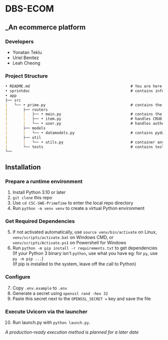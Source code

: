 # DBS-ECOM

## _An ecommerce platform

### Developers

- Yonatan Teklu
- Uriel Benitez
- Leah Cheong


### Project Structure

```md
• README.md                                             # You are here
• sprintdoc                                             # contains information about project sprints
• app
├── src
|   └── • prime.py                                      # contains the FastAPI app and event coroutines
|       ├── routers
|       |   ├── • main.py                               # contains the standard routes for the application
|       |   ├── • item.py                               # handles CRUD routes for items
|       |   └── • user.py                               # handles authentication and registration
|       ├── models
|       |   └── • datamodels.py                         # contains pydantic models for validation
|       ├── util
|       |   └── • utils.py                              # container any misc. utilities for reuse
|       └── tests                                       # contains testclient code
└──
```

## Installation

### Prepare a runtime environment

1. Install Python 3.10 or later
2. `git clone` this repo
3. Use `cd CSC-SWE-PrimeTime` to enter the local repo directory
4. Run `python -m venv venv` to create a virtual Python environment


### Get Required Dependencies

5. If not activated automatically, use `source venv/bin/activate` on Linux,
   `venv/scripts/activate.bat` on Windows CMD,
   or `venv/scripts/Activate.ps1` on Powershell for Windows
6. Run `python -m pip install -r requirements.txt` to get dependencies <br>
   (If your Python 3 binary isn't `python`, use what you have eg: for `py`, use `py -m pip ...`) <br>
   (If pip is installed to the system, leave off the call to Python)
   

### Configure

7. Copy `.env.example` to `.env`
8. Generate a secret using `openssl rand -hex 32`
9. Paste this secret next to the `OPENSSL_SECRET =` key and save the file


### Execute Uvicorn via the launcher

10. Run launch.py with `python launch.py`. 

*A production-ready execution method is planned for a later date*

